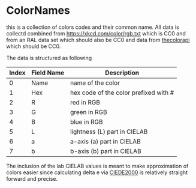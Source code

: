# ColorNames
this is a collection of colors codes and their common name. All data is collectd combined from
https://xkcd.com/color/rgb.txt which is CC0 and from an RAL data set which should also be CC0 and
data from [thecolorapi](https://www.thecolorapi.com) which should be CC0.

The data is structured as following

| Index | Field Name | Description                           |
|-------|------------|---------------------------------------|
| 0     | Name       | name of the color                     |
| 1     | Hex        | hex code of the color prefixed with # |
| 2     | R          | red in RGB                            |
| 3     | G          | green in RGB                          |
| 4     | B          | blue in RGB                           |
| 5     | L          | lightness (L) part in CIELAB          |
| 6     | a          | a-axis (a) part in CIELAB             |
| 7     | b          | b-axis (b) part in CIELAB             |

The inclusion of the lab CIELAB values is meant to make approximation of
colors easier since calculating delta e via [CIEDE2000](http://www2.ece.rochester.edu/~gsharma/ciede2000/ciede2000noteCRNA.pdf)
is relatively straight forward and precise.
